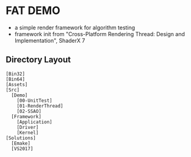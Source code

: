 # FAT DEMO

 * a simple render framework for algorithm testing
 * framework init from "Cross-Platform Rendering Thread: Design and Implementation", ShaderX 7

## Directory Layout

```
[Bin32]
[Bin64]
[Assets]
[Src]
  [Demo]
    [00-UnitTest]
    [01-RenderThread]
    [02-SSAO]
  [Framework]
    [Application]
    [Driver]
    [Kernel]
[Solutions]
  [Emake]
  [VS2017]
```
